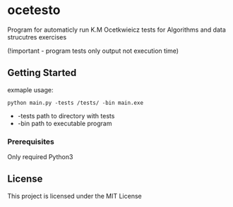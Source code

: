 # ocetesto

Program for automaticly run K.M Ocetkwieicz tests for
Algorithms and data strucutres exercises

(!important - program tests only output not execution time)

## Getting Started

exmaple usage:
```
python main.py -tests /tests/ -bin main.exe
```
* -tests path to directory with tests
* -bin path to executable program


### Prerequisites

Only required Python3


## License

This project is licensed under the MIT License
